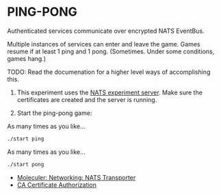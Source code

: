# PING-PONG

Authenticated services communicate over encrypted NATS EventBus.

Multiple instances of services can enter and leave the game.
Games resume if at least 1 ping and 1 pong.
(Sometimes. Under some conditions, games hang.)

TODO: Read the documenation for a higher level ways of accomplishing this.

1. This experiment uses the [NATS experiment server](../../../nats/docker).
   Make sure the certificates are created and the server is running.

2. Start the ping-pong game:

As many times as you like...

```sh
./start ping
```

As many times as you like...

```sh
./start pong
```

- [Moleculer: Networking: NATS Transporter](https://moleculer.services/docs/0.14/networking.html#NATS-Transporter)
- [CA Certificate Authorization](https://stackoverflow.com/a/16311147/3970755)
